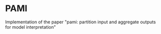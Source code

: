 # PAMI
Implementation of the paper "pami: partition input and aggregate outputs for model interpretation"
